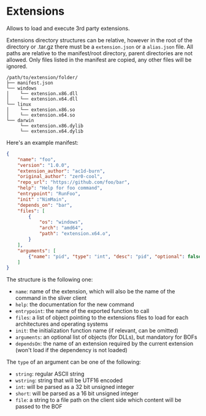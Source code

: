 Extensions
===========

Allows to load and execute 3rd party extensions.

Extensions directory structures can be relative, however in the root of the directory or .tar.gz there
must be a `extension.json` or a `alias.json` file. All paths are relative to the manifest/root directory,
parent directories are not allowed. Only files listed in the manifest are copied, any other files will
be ignored.

```shell
/path/to/extension/folder/
├── manifest.json
└── windows
│    └── extension.x86.dll
│    └── extension.x64.dll
└── linux
│    └── extension.x86.so
│    └── extension.x64.so
└── darwin
     └── extension.x86.dylib
     └── extension.x64.dylib
```

Here's an example manifest:

```json
{
    "name": "foo",
    "version": "1.0.0",
    "extension_author": "ac1d-burn",
    "original_author": "zer0-cool",
    "repo_url": "https://github.com/foo/bar",
    "help": "Help for foo command",
    "entrypoint": "RunFoo",
    "init" :"NimMain",
    "depends_on": "bar",
    "files": [
        {
            "os": "windows",
            "arch": "amd64",
            "path": "extension.x64.o",
        }
    ],
    "arguments": [
        {"name": "pid", "type": "int", "desc": "pid", "optional": false},
    ]
}
```

The structure is the following one:

- `name`: name of the extension, which will also be the name of the command in the sliver client
- `help`: the documentation for the new command
- `entrypoint`: the name of the exported function to call
- `files`: a list of object pointing to the extensions files to load for each architectures and operating systems
- `init`: the initialization function name (if relevant, can be omitted)
- `arguments`: an optional list of objects (for DLLs), but mandatory for BOFs
- `dependsOn`: the name of an extension required by the current extension (won't load if the dependency is not loaded)

The `type` of an argument can be one of the following:

- `string`: regular ASCII string
- `wstring`: string that will be UTF16 encoded
- `int`: will be parsed as a 32 bit unsigned integer
- `short`: will be parsed as a 16 bit unsigned integer
- `file`: a string to a file path on the client side which content will be passed to the BOF